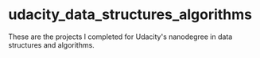 # udacity_data_structures_algorithms
These are the projects I completed for Udacity's nanodegree in data structures and algorithms.
